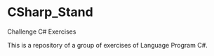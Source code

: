 # CSharp_Stand
Challenge C# Exercises

This is a repository of a group of exercises of Language Program C#.
